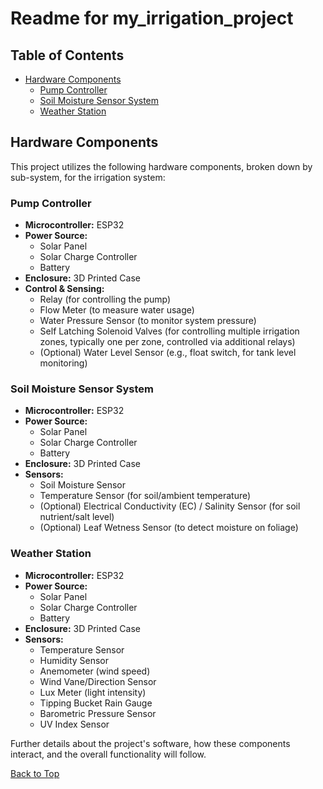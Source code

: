 # Readme for my_irrigation_project

## Table of Contents
* [Hardware Components](#hardware-components)
    * [Pump Controller](#pump-controller)
    * [Soil Moisture Sensor System](#soil-moisture-sensor-system)
    * [Weather Station](#weather-station)

## Hardware Components

This project utilizes the following hardware components, broken down by sub-system, for the irrigation system:

### Pump Controller
*   **Microcontroller:** ESP32
*   **Power Source:**
    *   Solar Panel
    *   Solar Charge Controller
    *   Battery
*   **Enclosure:** 3D Printed Case
*   **Control & Sensing:**
    *   Relay (for controlling the pump)
    *   Flow Meter (to measure water usage)
    *    Water Pressure Sensor (to monitor system pressure)
    *   Self Latching Solenoid Valves (for controlling multiple irrigation zones, typically one per zone, controlled via additional relays)
    *   (Optional) Water Level Sensor (e.g., float switch, for tank level monitoring)

### Soil Moisture Sensor System
*   **Microcontroller:** ESP32
*   **Power Source:**
    *   Solar Panel
    *   Solar Charge Controller
    *   Battery
*   **Enclosure:** 3D Printed Case
*   **Sensors:**
    *   Soil Moisture Sensor
    *   Temperature Sensor (for soil/ambient temperature)
    *   (Optional) Electrical Conductivity (EC) / Salinity Sensor (for soil nutrient/salt level)
     *   (Optional) Leaf Wetness Sensor (to detect moisture on foliage)

### Weather Station
*   **Microcontroller:** ESP32
*   **Power Source:**
    *   Solar Panel
    *   Solar Charge Controller
    *   Battery
*   **Enclosure:** 3D Printed Case
*   **Sensors:**
    *   Temperature Sensor
    *   Humidity Sensor
    *   Anemometer (wind speed)
    *   Wind Vane/Direction Sensor
    *   Lux Meter (light intensity)
    *   Tipping Bucket Rain Gauge
    *   Barometric Pressure Sensor
    *   UV Index Sensor


Further details about the project's software, how these components interact, and the overall functionality will follow.

[Back to Top](#readme-for-my_irrigation_project)